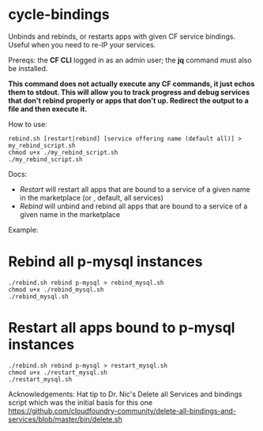 # cycle-bindings
Unbinds and rebinds, or restarts apps with given CF service bindings.  Useful when you need to re-IP your services.

Prereqs:  the **CF CLI** logged in as an admin user; the **jq** command must also be installed.

**This command does not actually execute any CF commands, it just echos them to stdout.  This will allow you to track progress and debug services that don't rebind properly or apps that don't up.  Redirect the output to a file and then execute it.**

How to use:
```
rebind.sh [restart|rebind] [service offering name (default all)] > my_rebind_script.sh
chmod u+x ./my_rebind_script.sh
./my_rebind_script.sh
```
Docs:
- *Restart* will restart all apps that are bound to a service of a given name in the marketplace (or , default, all services)
- *Rebind* will unbind and rebind all apps that are bound to a service of a given name in the marketplace

Example:

# Rebind all p-mysql instances
```
./rebind.sh rebind p-mysql > rebind_mysql.sh
chmod u+x ./rebind_mysql.sh 
./rebind_mysql.sh
```
# Restart all apps bound to p-mysql instances
```
./rebind.sh rebind p-mysql > restart_mysql.sh
chmod u+x ./restart_mysql.sh 
./restart_mysql.sh
```

Acknowledgements:  Hat tip to Dr. Nic's Delete all Services and bindings script which was the initial basis for this one https://github.com/cloudfoundry-community/delete-all-bindings-and-services/blob/master/bin/delete.sh
